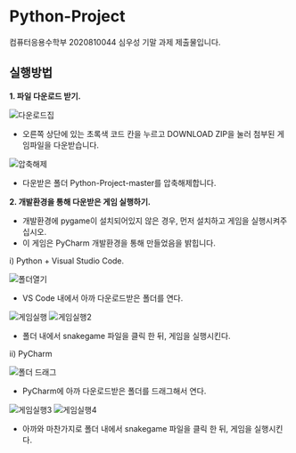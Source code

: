 # Python-Project

컴퓨터응용수학부 2020810044 심우성 기말 과제 제출물입니다.

## 실행방법

**1. 파일 다운로드 받기.**

![다운로드집](https://user-images.githubusercontent.com/67762575/86417938-890e6a00-bd09-11ea-8220-8469f05040a9.png)

* 오른쪽 상단에 있는 초록색 코드 칸을 누르고 DOWNLOAD ZIP을 눌러 첨부된 게임파일을 다운받습니다.

![압축해제](https://user-images.githubusercontent.com/67762575/86418683-e86d7980-bd0b-11ea-823f-b255bdbf07b0.png)

* 다운받은 폴더 Python-Project-master를 압축해제합니다.




**2. 개발환경을 통해 다운받은 게임 실행하기.**
* 개발환경에 pygame이 설치되어있지 않은 경우, 먼저 설치하고 게임을 실행시켜주십시오. 
* 이 게임은 PyCharm 개발환경을 통해 만들었음을 밝힙니다.

i) Python + Visual Studio Code.

![폴더열기](https://user-images.githubusercontent.com/67762575/86418849-78132800-bd0c-11ea-9ba7-548259fb1d22.png)

* VS Code 내에서 아까 다운로드받은 폴더를 연다.

![게임실행](https://user-images.githubusercontent.com/67762575/86418921-b6a8e280-bd0c-11ea-9a4b-c27488ddb810.png)
![게임실행2](https://user-images.githubusercontent.com/67762575/86418925-b872a600-bd0c-11ea-9511-9cce306f2edf.png)

* 폴더 내에서 snakegame 파일을 클릭 한 뒤, 게임을 실행시킨다.



ii) PyCharm

![폴더 드래그](https://user-images.githubusercontent.com/67762575/86419208-7433d580-bd0d-11ea-969e-4de2a8accbea.png)

* PyCharm에 아까 다운로드받은 폴더를 드래그해서 연다.

![게임실행3](https://user-images.githubusercontent.com/67762575/86419219-78f88980-bd0d-11ea-83b4-d86df6646f6a.png)
![게임실행4](https://user-images.githubusercontent.com/67762575/86419225-7b5ae380-bd0d-11ea-86b6-e4711648462a.png)


* 아까와 마찬가지로 폴더 내에서 snakegame 파일을 클릭 한 뒤, 게임을 실행시킨다.











